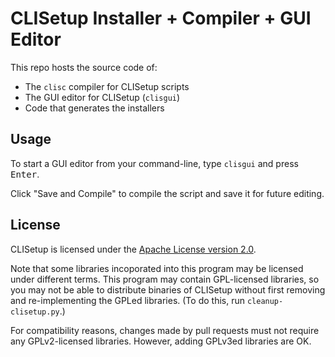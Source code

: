 # CLISetup Installer + Compiler + GUI Editor
This repo hosts the source code of:
* The `clisc` compiler for CLISetup scripts
* The GUI editor for CLISetup (`clisgui`)
* Code that generates the installers
## Usage
To start a GUI editor from your command-line, type `clisgui` and press <kbd>Enter</kbd>.

Click "Save and Compile" to compile the script and save it for future editing.
## License
CLISetup is licensed under the [Apache License version 2.0](./LICENSE).

Note that some libraries incoporated into this program may be licensed under different terms.
This program may contain GPL-licensed libraries, so you may not be able to distribute binaries
of CLISetup without first removing and re-implementing the GPLed libraries. (To do this, run
`cleanup-clisetup.py`.)

For compatibility reasons, changes made by pull requests must not require any GPLv2-licensed
libraries. However, adding GPLv3ed libraries are OK.
